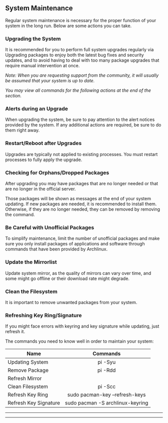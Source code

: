 ## System Maintenance

Regular system maintenance is necessary for the proper function of your system in the long run. Below are some actions you can take.

### Upgrading the System
It is recommended for you to perform full system upgrades regularly via Upgrading packages to enjoy both the latest bug fixes and security updates, and to avoid having to deal with too many package upgrades that require manual intervention at once.

*Note: When you are requesting support from the community, it will usually be assumed that your system is up to date.* 

*You may view all commands for the following actions at the end of the section.*

### Alerts during an Upgrade
When upgrading the system, be sure to pay attention to the alert notices provided by the system. If any additional actions are required, be sure to do them right away.

### Restart/Reboot after Upgrades
Upgrades are typically not applied to existing processes. You must restart processes to fully apply the upgrade.

### Checking for Orphans/Dropped Packages
After upgrading you may have packages that are no longer needed or that are no longer in the official server.

Those packages will be shown as messages at the end of your system updating. If new packages are needed, it is recommended to install them. Otherwise, if they are no longer needed, they can be removed by removing the command.

### Be Careful with Unofficial Packages
To simplify maintenance, limit the number of unofficial packages and make sure you only install packages of applications and software through commands that have been provided by Archlinux. 

### Update the Mirrorlist
Update system mirror, as the quality of mirrors can vary over time, and some might go offline or their download rate might degrade.

### Clean the Filesystem
It is important to remove unwanted packages from your system.

### Refreshing Key Ring/Signature
If you might face errors with keyring and key signature while updating, just refresh it.

The commands you need to know well in order to maintain your system:

|Name|Commands|
|----|:------:|
|Updating System|pi -Syu|
|Remove Package|pi -Rdd <package keyword>|
|Refresh Mirror|
|Clean Filesystem|pi -Scc|
Refresh Key Ring|sudo pacman-key –refresh-keys|
|Refresh Key Signature|sudo pacman -S archlinux-keyring |

----
----

